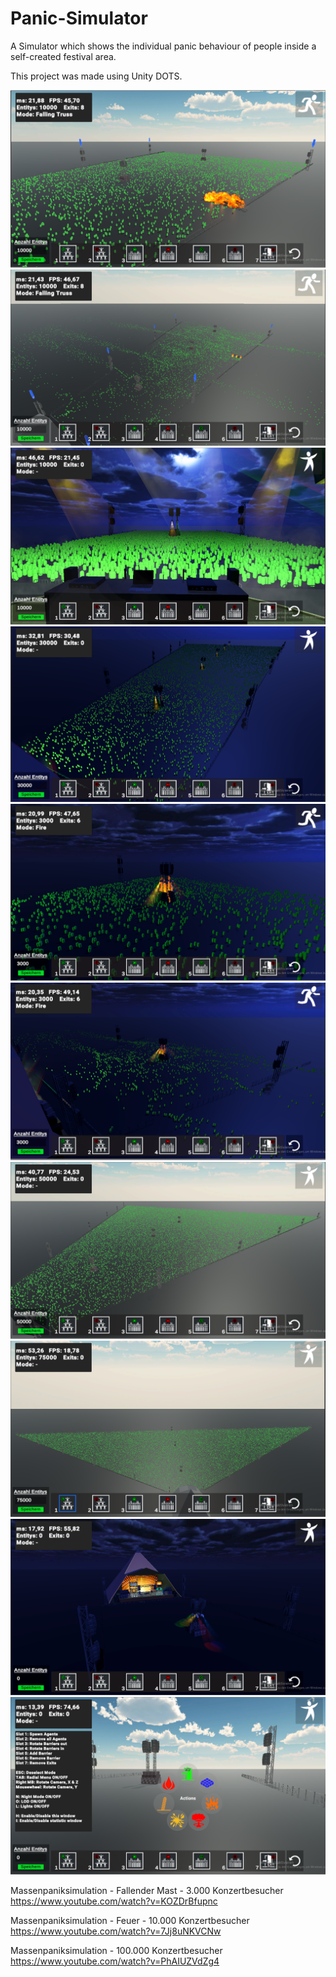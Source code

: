# Panic-Simulator
A Simulator which shows the individual panic behaviour of people inside a self-created festival area.

This project was made using Unity DOTS.

![](Pictures/10k_day_no_lights_falling_truss_panic.PNG)
![](Pictures/10k_day_no_lights_falling_truss_panic_reaction.PNG)
![](Pictures/10k_night_lights.PNG)
![](Pictures/30k_night_lights.PNG)
![](Pictures/3k_night_lights_fire_panic.PNG)
![](Pictures/3k_night_lights_fire_panic_reaction.PNG)
![](Pictures/50k_day_no_lights.PNG)
![](Pictures/75k_day_no_lights.PNG)
![](Pictures/Idle_night.PNG)
![](Pictures/idle_day_UI.PNG)

Massenpaniksimulation - Fallender Mast - 3.000 Konzertbesucher<br>
https://www.youtube.com/watch?v=KOZDrBfupnc

Massenpaniksimulation - Feuer - 10.000 Konzertbesucher<br>
https://www.youtube.com/watch?v=7Jj8uNKVCNw

Massenpaniksimulation - 100.000 Konzertbesucher<br>
https://www.youtube.com/watch?v=PhAIUZVdZg4

